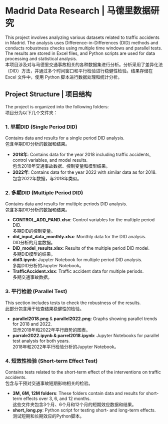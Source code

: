 # Madrid Data Research | 马德里数据研究

This project involves analyzing various datasets related to traffic accidents in Madrid. The analysis uses Difference-in-Differences (DID) methods and conducts robustness checks using multiple time windows and parallel tests. The results are stored in Excel files, and Python scripts are used for data processing and statistical analysis.  
本项目涉及对与马德里交通事故相关的各种数据集进行分析。分析采用了差异化法（DID）方法，并通过多个时间窗口和平行检验进行稳健性检验。结果存储在 Excel 文件中，使用 Python 脚本进行数据处理和统计分析。

## Project Structure | 项目结构

The project is organized into the following folders:  
项目分为以下几个文件夹：

### 1. 单期DID (Single Period DID)
Contains data and results for a single period DID analysis.  
包含单期DID分析的数据和结果。
- **2018年**: Contains data for the year 2018 including traffic accidents, control variables, and model results.  
  包含2018年交通事故数据、控制变量和模型结果。
- **2022年**: Contains data for the year 2022 with similar data as for 2018.  
  包含2022年数据，与2018年类似。

### 2. 多期DID (Multiple Period DID)
Contains data and results for multiple periods DID analysis.  
包含多期DID分析的数据和结果。
- **CONTROL_ADD_PAND.xlsx**: Control variables for the multiple period DID.  
  多期DID的控制变量。
- **did_input_data_monthly.xlsx**: Monthly data for the DID analysis.  
  DID分析的月度数据。
- **DiD_model_results.xlsx**: Results of the multiple period DID model.  
  多期DID模型的结果。
- **did3.ipynb**: Jupyter Notebook for multiple period DID analysis.  
  多期DID分析的Jupyter Notebook。
- **TrafficAccident.xlsx**: Traffic accident data for multiple periods.  
  多期交通事故数据。

### 3. 平行检验 (Parallel Test)
This section includes tests to check the robustness of the results.  
此部分包含用于检查结果稳健性的检验。
- **parallel2018.png** & **parallel2022.png**: Graphs showing parallel trends for 2018 and 2022.  
  显示2018年和2022年平行趋势的图表。
- **parrale2022.ipynb & parrel2018.ipynb**: Jupyter Notebooks for parallel test analysis for both years.  
  2018年和2022年平行检验分析的Jupyter Notebook。

### 4. 短效性检验 (Short-term Effect Test)
Contains tests related to the short-term effect of the interventions on traffic accidents.  
包含与干预对交通事故短期影响相关的检验。
- **3M, 6M, 12M folders**: These folders contain data and results for short-term effects over 3, 6, and 12 months.  
  这些文件夹包含3个月、6个月和12个月的短期效应数据和结果。
- **short_long.py**: Python script for testing short- and long-term effects.  
  测试短期和长期效应的Python脚本。
